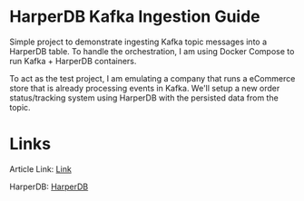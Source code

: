 # HarperDB Kafka Ingestion Guide

Simple project to demonstrate ingesting Kafka topic messages into a HarperDB table. To handle the orchestration, I am using Docker Compose to run Kafka + HarperDB containers.

To act as the test project, I am emulating a company that runs a eCommerce store that is already processing events in Kafka. We'll setup a new order status/tracking system using HarperDB with the persisted data from the topic.

# Links

Article Link: [Link](#TODO)

HarperDB: [HarperDB](https://harperdb.io/)
